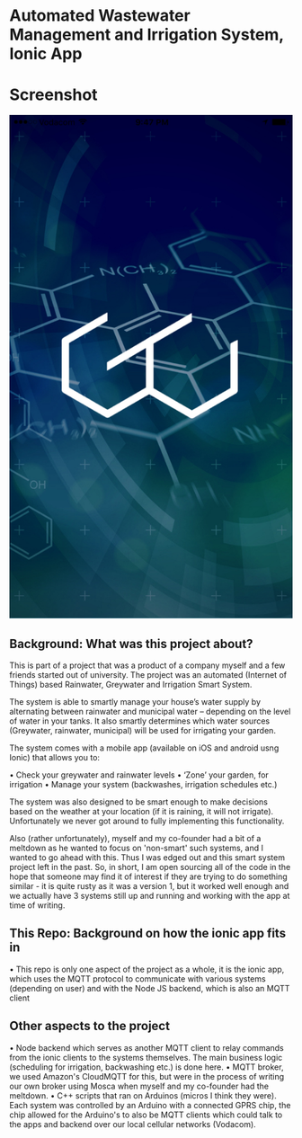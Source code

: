 # Automated Wastewater Management and Irrigation System, Ionic App

# Screenshot

![Splashscreen](/screenshots/Splashscreen.jpg)

## Background: What was this project about?

This is part of a project that was a product of a company myself and a few friends started out of university. The project was an automated (Internet of Things) based Rainwater, Greywater and Irrigation Smart System. 

The system is able to smartly manage your house’s water supply by alternating between rainwater and municipal water – depending on the level of water in your tanks. It also smartly determines which water sources (Greywater, rainwater, municipal) will be used for irrigating your garden.

The system comes with a mobile app (available on iOS and android usng Ionic) that allows you to:

• Check your greywater and rainwater levels
• ‘Zone’ your garden, for irrigation
• Manage your system (backwashes, irrigation schedules etc.)

The system was also designed to be smart enough to make decisions based on the weather at your location (if it is raining, it will not irrigate). Unfortunately we never got around to fully implementing this functionality. 

Also (rather unfortunately), myself and my co-founder had a bit of a meltdown as he wanted to focus on 'non-smart' such systems, and I wanted to go ahead with this. Thus I was edged out and this smart system project left in the past. So, in short, I am open sourcing all of the code in the hope that someone may find it of interest if they are trying to do something similar - it is quite rusty as it was a version 1, but it worked well enough and we actually have 3 systems still up and running and working with the app at time of writing. 

## This Repo: Background on how the ionic app fits in 
• This repo is only one aspect of the project as a whole, it is the ionic app, which uses the MQTT protocol to communicate with various systems (depending on user) and with the Node JS backend, which is also an MQTT client 


## Other aspects to the project 
• Node backend which serves as another MQTT client to relay commands from the ionic clients to the systems themselves. The main business logic (scheduling for irrigation, backwashing etc.) is done here.
• MQTT broker, we used Amazon's CloudMQTT for this, but were in the process of writing our own broker using Mosca when myself and my co-founder had the meltdown. 
• C++ scripts that ran on Arduinos (micros I think they were). Each system was controlled by an Arduino with a connected GPRS chip, the chip allowed for the Arduino's to also be MQTT clients which could talk to the apps and backend over our local cellular networks (Vodacom).

